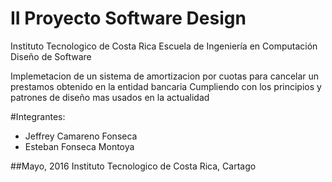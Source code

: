 # II Proyecto Software Design
Instituto Tecnologico de Costa Rica
Escuela de Ingeniería en Computación
Diseño de Software

Implemetacion de un sistema de amortizacion por cuotas para cancelar un prestamos obtenido en la entidad bancaria
Cumpliendo con los principios y patrones de diseño mas usados en la actualidad

#Integrantes:
- Jeffrey Camareno Fonseca
- Esteban Fonseca Montoya

##Mayo, 2016
Instituto Tecnologico de Costa Rica, Cartago
